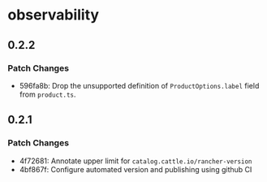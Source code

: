 # observability

## 0.2.2

### Patch Changes

- 596fa8b: Drop the unsupported definition of `ProductOptions.label` field from `product.ts`.

## 0.2.1

### Patch Changes

- 4f72681: Annotate upper limit for `catalog.cattle.io/rancher-version`
- 4bf867f: Configure automated version and publishing using github CI
